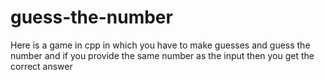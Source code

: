 # guess-the-number
Here is a game in cpp  in which you have to make guesses and guess the number and if you provide the same number as the input then you get the correct answer
